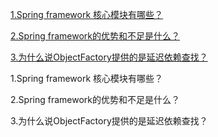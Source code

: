 [1.Spring framework 核心模块有哪些？](#1)

[2.Spring framework的优势和不足是什么？](#2)

[3.为什么说ObjectFactory提供的是延迟依赖查找？](#3)



























<span id="1">1.Spring framework 核心模块有哪些？</span>

<span id="2">2.Spring framework的优势和不足是什么？</span>

<span id="3">3.为什么说ObjectFactory提供的是延迟依赖查找？</span>















